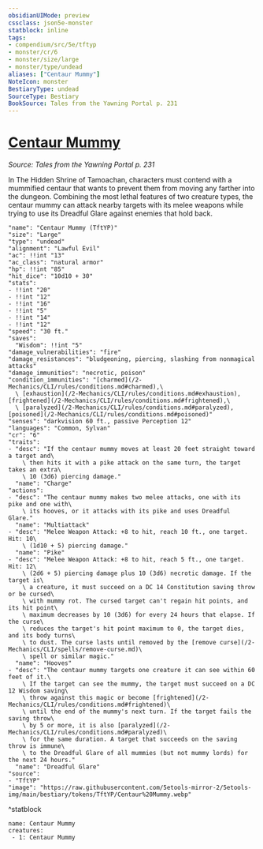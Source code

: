 ```yaml
---
obsidianUIMode: preview
cssclass: json5e-monster
statblock: inline
tags:
- compendium/src/5e/tftyp
- monster/cr/6
- monster/size/large
- monster/type/undead
aliases: ["Centaur Mummy"]
NoteIcon: monster
BestiaryType: undead
SourceType: Bestiary
BookSource: Tales from the Yawning Portal p. 231
---
```

# [Centaur Mummy](2-Mechanics\CLI\bestiary\undead/centaur-mummy-tftyp.md)
*Source: Tales from the Yawning Portal p. 231*  

In The Hidden Shrine of Tamoachan, characters must contend with a mummified centaur that wants to prevent them from moving any farther into the dungeon. Combining the most lethal features of two creature types, the centaur mummy can attack nearby targets with its melee weapons while trying to use its Dreadful Glare against enemies that hold back.

```statblock
"name": "Centaur Mummy (TftYP)"
"size": "Large"
"type": "undead"
"alignment": "Lawful Evil"
"ac": !!int "13"
"ac_class": "natural armor"
"hp": !!int "85"
"hit_dice": "10d10 + 30"
"stats":
- !!int "20"
- !!int "12"
- !!int "16"
- !!int "5"
- !!int "14"
- !!int "12"
"speed": "30 ft."
"saves":
  "Wisdom": !!int "5"
"damage_vulnerabilities": "fire"
"damage_resistances": "bludgeoning, piercing, slashing from nonmagical attacks"
"damage_immunities": "necrotic, poison"
"condition_immunities": "[charmed](/2-Mechanics/CLI/rules/conditions.md#charmed),\
  \ [exhaustion](/2-Mechanics/CLI/rules/conditions.md#exhaustion), [frightened](/2-Mechanics/CLI/rules/conditions.md#frightened),\
  \ [paralyzed](/2-Mechanics/CLI/rules/conditions.md#paralyzed), [poisoned](/2-Mechanics/CLI/rules/conditions.md#poisoned)"
"senses": "darkvision 60 ft., passive Perception 12"
"languages": "Common, Sylvan"
"cr": "6"
"traits":
- "desc": "If the centaur mummy moves at least 20 feet straight toward a target and\
    \ then hits it with a pike attack on the same turn, the target takes an extra\
    \ 10 (3d6) piercing damage."
  "name": "Charge"
"actions":
- "desc": "The centaur mummy makes two melee attacks, one with its pike and one with\
    \ its hooves, or it attacks with its pike and uses Dreadful Glare."
  "name": "Multiattack"
- "desc": "Melee Weapon Attack: +8 to hit, reach 10 ft., one target. Hit: 10\
    \ (1d10 + 5) piercing damage."
  "name": "Pike"
- "desc": "Melee Weapon Attack: +8 to hit, reach 5 ft., one target. Hit: 12\
    \ (2d6 + 5) piercing damage plus 10 (3d6) necrotic damage. If the target is\
    \ a creature, it must succeed on a DC 14 Constitution saving throw or be cursed\
    \ with mummy rot. The cursed target can't regain hit points, and its hit point\
    \ maximum decreases by 10 (3d6) for every 24 hours that elapse. If the curse\
    \ reduces the target's hit point maximum to 0, the target dies, and its body turns\
    \ to dust. The curse lasts until removed by the [remove curse](/2-Mechanics/CLI/spells/remove-curse.md)\
    \ spell or similar magic."
  "name": "Hooves"
- "desc": "The centaur mummy targets one creature it can see within 60 feet of it.\
    \ If the target can see the mummy, the target must succeed on a DC 12 Wisdom saving\
    \ throw against this magic or become [frightened](/2-Mechanics/CLI/rules/conditions.md#frightened)\
    \ until the end of the mummy's next turn. If the target fails the saving throw\
    \ by 5 or more, it is also [paralyzed](/2-Mechanics/CLI/rules/conditions.md#paralyzed)\
    \ for the same duration. A target that succeeds on the saving throw is immune\
    \ to the Dreadful Glare of all mummies (but not mummy lords) for the next 24 hours."
  "name": "Dreadful Glare"
"source":
- "TftYP"
"image": "https://raw.githubusercontent.com/5etools-mirror-2/5etools-img/main/bestiary/tokens/TftYP/Centaur%20Mummy.webp"
```
^statblock

```encounter-table
name: Centaur Mummy
creatures:
 - 1: Centaur Mummy
```
